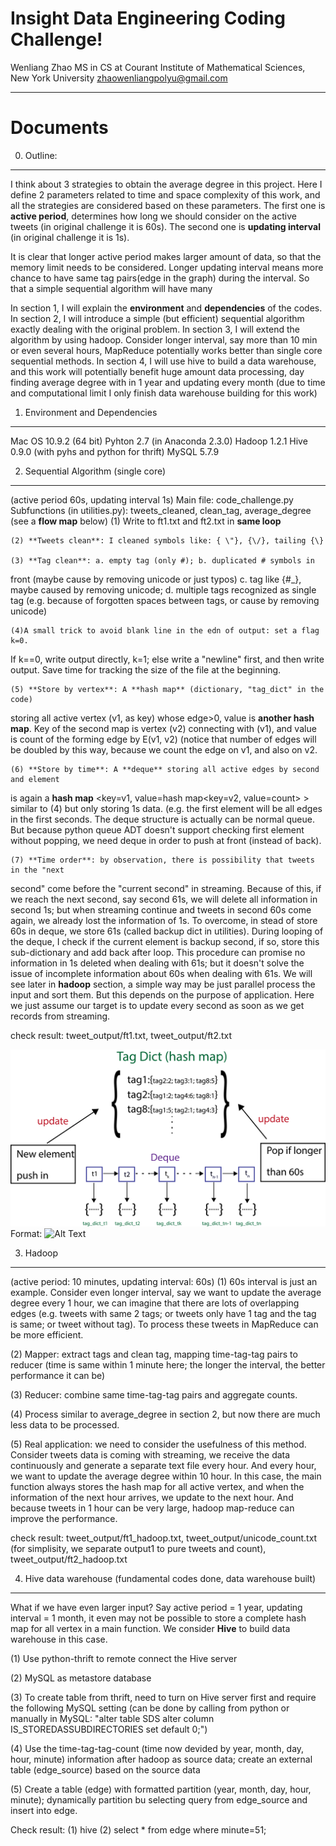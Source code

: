 Insight Data Engineering Coding Challenge!
===================

Wenliang Zhao
MS in CS at 
Courant Institute of Mathematical Sciences, 
New York University
zhaowenliangpolyu@gmail.com

----------


Documents
=========

0. Outline:
-----------
I think about 3 strategies to obtain the average degree in this project. 
Here I define 2 parameters related to time and space complexity of this work, 
and all the strategies are considered based on these parameters. The first one 
is **active period**, determines how long we should consider on the active 
tweets (in original challenge it is 60s). The second one is 
**updating interval** (in original challenge it is 1s). 
    
It is clear that longer active period makes larger amount of data, so that 
the memory limit needs to be considered. Longer updating interval means more 
chance to have same tag pairs(edge in the graph) during the interval. So that 
a simple sequential algorithm will have many

In section 1, I will explain the **environment** and **dependencies** of 
the codes. In section 2, I will introduce a simple (but efficient) sequential 
algorithm exactly dealing with the original problem. In section 3, I will extend 
the algorithm by using hadoop. Consider longer interval, say more than 10 min or 
even several hours, MapReduce potentially works better than single core sequential 
methods. In section 4, I will use hive to build a data warehouse, and this work 
will potentially benefit huge amount data processing, day finding average degree 
with in 1 year and updating every month (due to time and computational limit I 
only finish data warehouse building for this work)     
    

1. Environment and Dependencies
-------------------------------
Mac OS 10.9.2 (64 bit)
Pyhton 2.7 (in Anaconda 2.3.0)
Hadoop 1.2.1
Hive 0.9.0 (with pyhs and python for thrift)
MySQL 5.7.9


2. Sequential Algorithm (single core)
-------------------------------------
(active period 60s, updating interval 1s)
Main file: code_challenge.py
Subfunctions (in utilities.py): tweets_cleaned,  clean_tag, 
average_degree (see a **flow map** below)
    (1) Write to ft1.txt and ft2.txt in **same loop**

    (2) **Tweets clean**: I cleaned symbols like: { \"}, {\/}, tailing {\}
    
    (3) **Tag clean**: a. empty tag (only #); b. duplicated # symbols in 
front (maybe cause by removing unicode or just typos) c. tag like {#_}, maybe 
caused by removing unicode; d. multiple tags recognized as single tag (e.g. 
because of forgotten spaces between tags, or cause by removing unicode)  

    (4)A small trick to avoid blank line in the edn of output: set a flag k=0. 
If k==0, write output directly, k=1; else write a "newline" first, and then 
write output. Save time for tracking the size of the file at the beginning.

    (5) **Store by vertex**: A **hash map** (dictionary, "tag_dict" in the code) 
storing all active vertex (v1, as key) whose edge>0, value is **another hash map**. 
Key of the second map is vertex (v2) connecting with (v1), and value is count of 
the forming edge by E(v1, v2) (notice that number of edges will be doubled by this 
way, because we count the edge on v1, and also on v2.

    (6) **Store by time**: A **deque** storing all active edges by second and element 
is again a **hash map** <key=v1, value=hash map<key=v2, value=count> > similar to (4) 
but only storing 1s data. (e.g. the first element will be all edges in the first 
seconds. The deque structure is actually can be normal queue. But because python 
queue ADT doesn't support checking first element without popping, we need deque 
in order to push at front (instead of back).

    (7) **Time order**: by observation, there is possibility that tweets in the "next 
second" come before the "current second" in streaming. Because of this, if we reach 
the next second, say second 61s, we will delete all information in second 1s; but when 
streaming continue and tweets in second 60s come again, we already lost the information 
of 1s. To overcome, in stead of store 60s in deque, we store 61s (called backup dict 
in utilities). During looping of the deque, I check if the current element is backup 
second, if so, store this sub-dictionary and add back after loop. This procedure can 
promise no information in 1s deleted when dealing with 61s; but it doesn't solve the 
issue of incomplete information about 60s when dealing with 61s. We will see later 
in **hadoop** section, a simple way may be just parallel process the input and sort 
them. But this depends on the purpose of application. Here we just assume our target 
is to update every second as soon as we get records from streaming.  

check result: tweet_output/ft1.txt, tweet_output/ft2.txt

![GitHub Logo](/images/flow_map.png)
Format: ![Alt Text](url)


3. Hadoop
---------
(active period: 10 minutes, updating interval: 60s)
(1) 60s interval is just an example. Consider even longer interval, 
say we want to update the average degree every 1 hour, we can imagine 
that there are lots of overlapping edges (e.g. tweets with same 2 tags; 
or tweets only have 1 tag and the tag is same; or tweet without tag). 
To process these tweets in MapReduce can be more efficient. 

(2) Mapper: extract tags and clean tag, mapping time-tag-tag pairs to 
reducer (time is same within 1 minute here; the longer the interval, 
the better performance it can be)

(3) Reducer: combine same time-tag-tag pairs and aggregate counts.

(4) Process similar to average_degree in section 2, but now there are 
much less data to be processed.

(5) Real application: we need to consider the usefulness of this method. 
Consider tweets data is coming with streaming, we receive the data 
continuously and generate a separate text file every hour. And every 
hour, we want to update the average degree within 10 hour. In this case, 
the main function always stores the hash map for all active vertex, and 
when the information of the next hour arrives, we update to the next hour. 
And because tweets in 1 hour can be very large, hadoop map-reduce can 
improve the performance.

check result: tweet_output/ft1_hadoop.txt, tweet_output/unicode_count.txt 
(for simplisity, we separate output1 to pure tweets and count), 
tweet_output/ft2_hadoop.txt


4. Hive data warehouse (fundamental codes done, data warehouse built)
-------------------------------------------------------------
What if we have even larger input? Say active period = 1 year, updating 
interval = 1 month, it even may not be possible to store a complete hash 
map for all vertex in a main function. We consider **Hive** to build data 
warehouse in this case. 

(1) Use python-thrift to remote connect the Hive server 

(2) MySQL as metastore database

(3) To create table from thrift, need to turn on Hive server first and 
require the following MySQL setting (can be done by calling from python 
or manually in MySQL: "alter table SDS alter column IS_STOREDASSUBDIRECTORIES 
set default  0;")

(4) Use the time-tag-tag-count (time now devided by year, month, day, hour, 
minute) information after hadoop as source data; create an external table 
(edge_source) based on the source data

(5) Create a table (edge) with formatted partition (year, month, day, hour, 
minute); dynamically partition bu selecting query from edge_source and insert 
into edge.  

Check result: (1) hive (2) select * from edge where minute=51; 



